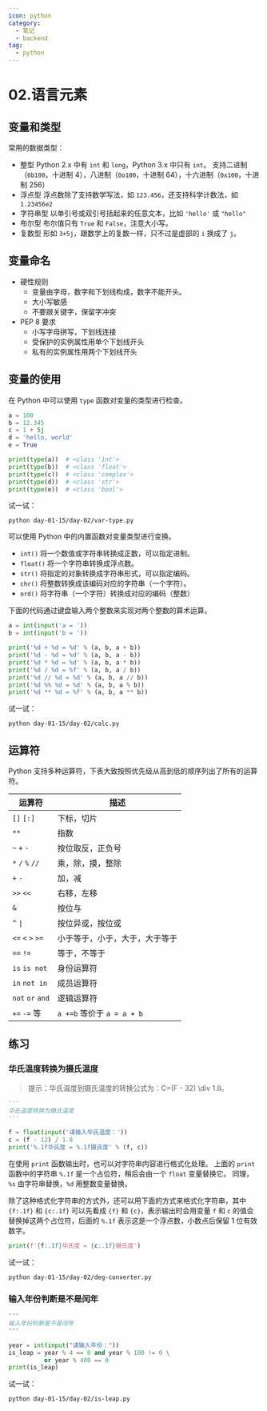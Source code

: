 ```yaml
---
icon: python
category:
  - 笔记
  - backend
tag:
  - python
---
```


# 02.语言元素

## 变量和类型

常用的数据类型：

- 整型
  Python 2.x 中有 `int` 和 `long`，Python 3.x 中只有 `int`。
  支持二进制（`0b100`，十进制 4），八进制（`0o100`，十进制 64），十六进制（`0x100`，十进制 256）
- 浮点型
  浮点数除了支持数学写法，如 `123.456`，还支持科学计数法，如 `1.23456e2`
- 字符串型
  以单引号或双引号括起来的任意文本，比如 `'hello'` 或 `"hello"`
- 布尔型
  布尔值只有 `True` 和 `False`，注意大小写。
- 复数型
  形如 `3+5j`，跟数学上的复数一样，只不过是虚部的 `i` 换成了 `j`。

## 变量命名

- 硬性规则
  - 变量由字母，数字和下划线构成，数字不能开头。
  - 大小写敏感
  - 不要跟关键字，保留字冲突
- PEP 8 要求
  - 小写字母拼写，下划线连接
  - 受保护的实例属性用单个下划线开头
  - 私有的实例属性用两个下划线开头

## 变量的使用

在 Python 中可以使用 `type` 函数对变量的类型进行检查。

```python
a = 100
b = 12.345
c = 1 + 5j
d = 'hello, world'
e = True

print(type(a))  # <class 'int'>
print(type(b))  # <class 'float'>
print(type(c))  # <class 'complex'>
print(type(d))  # <class 'str'>
print(type(e))  # <class 'bool'>
```

试一试：

```shell
python day-01-15/day-02/var-type.py
```

<Replit link="https://replit.com/@FuckDoctors/python-100-days#day-01-15/day-02/var-type.py" />

可以使用 Python 中的内置函数对变量类型进行变换。

- `int()` 将一个数值或字符串转换成正数，可以指定进制。
- `float()` 将一个字符串转换成浮点数。
- `str()` 将指定的对象转换成字符串形式，可以指定编码。
- `chr()` 将整数转换成该编码对应的字符串（一个字符）。
- `ord()` 将字符串（一个字符）转换成对应的编码（整数）

下面的代码通过键盘输入两个整数来实现对两个整数的算术运算。

```python
a = int(input('a = '))
b = int(input('b = '))

print('%d + %d = %d' % (a, b, a + b))
print('%d - %d = %d' % (a, b, a - b))
print('%d * %d = %d' % (a, b, a * b))
print('%d / %d = %f' % (a, b, a / b))
print('%d // %d = %d' % (a, b, a // b))
print('%d %% %d = %d' % (a, b, a % b))
print('%d ** %d = %f' % (a, b, a ** b))
```

试一试：

```shell
python day-01-15/day-02/calc.py
```

<Replit link="https://replit.com/@FuckDoctors/python-100-days#day-01-15/day-02/calc.py" />

## 运算符

Python 支持多种运算符，下表大致按照优先级从高到低的顺序列出了所有的运算符。

| 运算符            | 描述                           |
| ----------------- | ------------------------------ |
| `[]` `[:]`        | 下标，切片                     |
| `**`              | 指数                           |
| `~` `+` `-`       | 按位取反，正负号               |
| `*` `/` `%` `//`  | 乘，除，摸，整除               |
| `+` `-`           | 加，减                         |
| `>>` `<<`         | 右移，左移                     |
| `&`               | 按位与                         |
| `^` `\|`          | 按位异或，按位或               |
| `<=` `<` `>` `>=` | 小于等于，小于，大于，大于等于 |
| `==` `!=`         | 等于，不等于                   |
| `is` `is not`     | 身份运算符                     |
| `in` `not in`     | 成员运算符                     |
| `not` `or` `and`  | 逻辑运算符                     |
| `+=` `-=` 等      | `a +=b` 等价于 `a = a + b`     |

## 练习

### 华氏温度转换为摄氏温度

> 提示：华氏温度到摄氏温度的转换公式为：C=(F - 32) \div 1.8。

```python
'''
华氏温度转换为摄氏温度
'''

f = float(input('请输入华氏温度：'))
c = (f - 12) / 1.8
print('%.1f华氏度 = %.1f摄氏度' % (f, c))
```

在使用 `print` 函数输出时，也可以对字符串内容进行格式化处理。
上面的 `print` 函数中的字符串 `%.1f` 是一个占位符，稍后会由一个 `float` 变量替换它。
同理， `%s` 由字符串替换，`%d` 用整数变量替换。

除了这种格式化字符串的方式外，还可以用下面的方式来格式化字符串，其中 `{f:.1f}` 和 `{c:.1f}` 可以先看成 `{f}` 和 `{c}`，表示输出时会用变量 `f` 和 `c` 的值会替换掉这两个占位符，后面的 `%.1f` 表示这是一个浮点数，小数点后保留 1 位有效数字。

```python
print(f'{f:.1f}华氏度 = {c:.1f}摄氏度')
```

试一试：

```shell
python day-01-15/day-02/deg-converter.py
```

<Replit link="https://replit.com/@FuckDoctors/python-100-days#day-01-15/day-02/deg-converter.py" />

### 输入年份判断是不是闰年

```python
"""
输入年份判断是不是闰年
"""

year = int(input("请输入年份："))
is_leap = year % 4 == 0 and year % 100 != 0 \
          or year % 400 == 0
print(is_leap)
```

试一试：

```shell
python day-01-15/day-02/is-leap.py
```

<Replit link="https://replit.com/@FuckDoctors/python-100-days#day-01-15/day-02/is-leap.py" />

